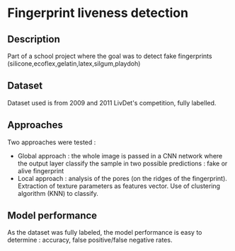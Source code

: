 # Fingerprint liveness detection
## Description
Part of a school project where the goal was to detect fake fingerprints (silicone,ecoflex,gelatin,latex,silgum,playdoh)

## Dataset
Dataset used is from 2009 and 2011 LivDet's competition, fully labelled.

## Approaches
Two approaches were tested : 
  - Global approach : the whole image is passed in a CNN network where the output layer classify the sample in two possible predictions : fake or alive fingerprint
  - Local approach : analysis of the pores (on the ridges of the fingerprint). Extraction of texture parameters as features vector. Use of clustering algorithm (KNN) to classify.

## Model performance
As the dataset was fully labeled, the model performance is easy to determine : accuracy, false positive/false negative rates.
